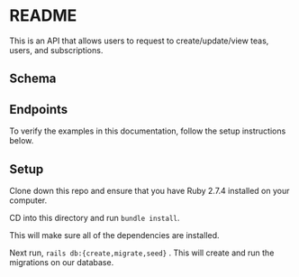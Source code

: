 # README

This is an API that allows users to request to create/update/view teas, users, and subscriptions.

## Schema



## Endpoints

To verify the examples in this documentation, follow the setup instructions below.

## Setup

Clone down this repo and ensure that you have Ruby 2.7.4 installed on your computer.

CD into this directory and run `bundle install`.

This will make sure all of the dependencies are installed.


Next run, `rails db:{create,migrate,seed}` . This will create and run the migrations on our database.
